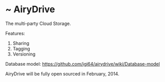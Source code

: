 ~ AiryDrive
===========

The multi-party Cloud Storage.

Features:  
1. Sharing  
2. Tagging  
3. Versioning  

Database model: https://github.com/igi64/airydrive/wiki/Database-model  

AiryDrive will be fully open sourced in February, 2014.
